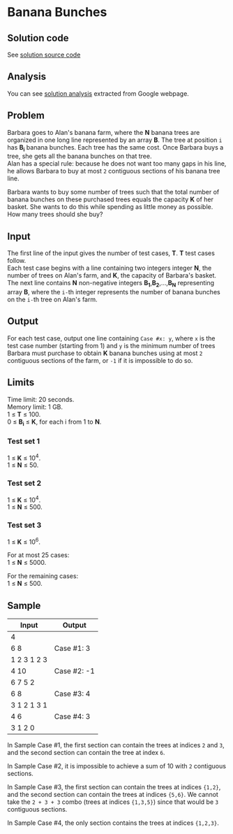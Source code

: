 # Banana Bunches

## Solution code

See [solution source code](/Round%20G/Banana%20Bunches/solution.js)

## Analysis

You can see [solution analysis](/Round%20G/Banana%20Bunches/analysis.md) extracted from Google webpage.

## Problem

Barbara goes to Alan's banana farm, where the **N** banana trees are organized in one long line represented by an array **B**. The tree at position `i` has **B<sub>i</sub>** banana bunches. Each tree has the same cost. Once Barbara buys a tree, she gets all the banana bunches on that tree.<br>
Alan has a special rule: because he does not want too many gaps in his line, he allows Barbara to buy at most `2` contiguous sections of his banana tree line.

Barbara wants to buy some number of trees such that the total number of banana bunches on these purchased trees equals the capacity **K** of her basket. She wants to do this while spending as little money as possible. How many trees should she buy?

## Input

The first line of the input gives the number of test cases, **T**. **T** test cases follow.<br>
Each test case begins with a line containing two integers integer **N**, the number of trees on Alan's farm, and **K**, the capacity of Barbara's basket.<br>
The next line contains **N** non-negative integers **B<sub>1</sub>**,**B<sub>2</sub>**,…,**B<sub>N</sub>** representing array **B**, where the `i-`th integer represents the number of banana bunches on the `i-`th tree on Alan's farm.

## Output

For each test case, output one line containing `Case #x: y`, where `x` is the test case number (starting from 1) and `y` is the minimum number of trees Barbara must purchase to obtain **K** banana bunches using at most `2` contiguous sections of the farm, or `-1` if it is impossible to do so.

## Limits

Time limit: 20 seconds.<br>
Memory limit: 1 GB.<br>
1 ≤ **T** ≤ 100.<br>
0 ≤ **B<sub>i</sub>** ≤ **K**, for each i from 1 to **N**.

### Test set 1

1 ≤ **K** ≤ 10<sup>4</sup>.<br>
1 ≤ **N** ≤ 50.

### Test set 2

1 ≤ **K** ≤ 10<sup>4</sup>.<br>
1 ≤ **N** ≤ 500.

### Test set 3

1 ≤ **K** ≤ 10<sup>6</sup>.

For at most 25 cases:<br>
1 ≤ **N** ≤ 5000.

For the remaining cases:<br>
1 ≤ **N** ≤ 500.

## Sample

| Input       | Output      |
| ----------- | ----------- |
| 4           |             |
| 6 8         | Case #1: 3  |
| 1 2 3 1 2 3 |             |
| 4 10        | Case #2: -1 |
| 6 7 5 2     |             |
| 6 8         | Case #3: 4  |
| 3 1 2 1 3 1 |             |
| 4 6         | Case #4: 3  |
| 3 1 2 0     |             |

In Sample Case #1, the first section can contain the trees at indices `2` and `3`, and the second section can contain the tree at index `6`.

In Sample Case #2, it is impossible to achieve a sum of 10 with `2` contiguous sections.

In Sample Case #3, the first section can contain the trees at indices `{1,2}`, and the second section can contain the trees at indices `{5,6}`. We cannot take the `2 + 3 + 3` combo (trees at indices `{1,3,5}`) since that would be `3` contiguous sections.

In Sample Case #4, the only section contains the trees at indices `{1,2,3}`.
